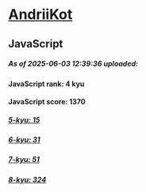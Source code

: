 # [AndriiKot](https://www.codewars.com/users/AndriiKot) 

## JavaScript

##### As of 2025-06-03 12:39:36 uploaded:

#### JavaScript rank: 4 kyu

#### JavaScript score: 1370

##### [5-kyu: 15](https://github.com/AndriiKot/JavaScript__CodeWars/tree/main/kyu-5)

##### [6-kyu: 31](https://github.com/AndriiKot/JavaScript__CodeWars/tree/main/kyu-6)

##### [7-kyu: 51](https://github.com/AndriiKot/JavaScript__CodeWars/tree/main/kyu-7)

##### [8-kyu: 324](https://github.com/AndriiKot/JavaScript__CodeWars/tree/main/kyu-8)

